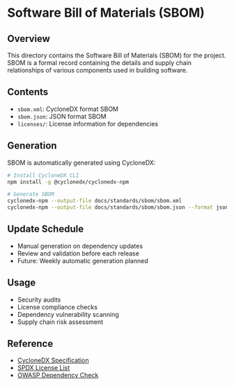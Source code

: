 # Software Bill of Materials (SBOM)

## Overview

This directory contains the Software Bill of Materials (SBOM) for the project. SBOM is a formal record containing the
details and supply chain relationships of various components used in building software.

## Contents

- `sbom.xml`: CycloneDX format SBOM
- `sbom.json`: JSON format SBOM
- `licenses/`: License information for dependencies

## Generation

SBOM is automatically generated using CycloneDX:

```bash
# Install CycloneDX CLI
npm install -g @cyclonedx/cyclonedx-npm

# Generate SBOM
cyclonedx-npm --output-file docs/standards/sbom/sbom.xml
cyclonedx-npm --output-file docs/standards/sbom/sbom.json --format json
```

## Update Schedule

- Manual generation on dependency updates
- Review and validation before each release
- Future: Weekly automatic generation planned

## Usage

- Security audits
- License compliance checks
- Dependency vulnerability scanning
- Supply chain risk assessment

## Reference

- [CycloneDX Specification](https://cyclonedx.org/specification/overview/)
- [SPDX License List](https://spdx.org/licenses/)
- [OWASP Dependency Check](https://owasp.org/www-project-dependency-check/)
